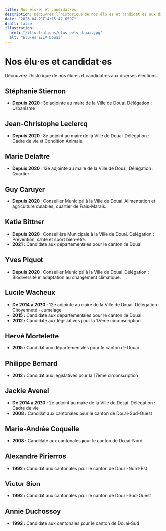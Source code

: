 ```yaml
---
title: Nos élu⋅es et candidat⋅es
description: Découvrez l’historique de nos élu⋅es et candidat⋅es aux divers élections.
date: "2023-04-20T14:15:47.659Z"
draft: false
illustration:
  href: "/illustrations/elus_eelv_douai.jpg"
  alt: "Élu⋅es EÉLV Douai"
---
```


# Nos élu⋅es et candidat⋅es

Découvrez l’historique de nos élu⋅es et candidat⋅es aux diverses élections.

## Stéphanie Stiernon

- **Depuis 2020 :** 3e adjointe au maire de la Ville de Douai. Délégation : Urbanisme

## Jean-Christophe Leclercq

- **Depuis 2020 :** 8e adjoint au maire de la Ville de Douai. Délégation : Cadre de vie et Condition Animale.

## Marie Delattre

- **Depuis 2020 :** 13e adjointe au maire de la Ville de Douai. Délégation : Quartier

## Guy Caruyer

- **Depuis 2020 :** Conseiller Municipal à la Ville de Douai. Alimentation et agriculture durables, quartier de Frais-Marais.

## Katia Bittner

- **Depuis 2020 :** Conseillère Municipale à la Ville de Douai. Délégation : Prévention, santé et sport bien-être.
- **2021 :** Candidate aux départementales pour le canton de Douai

## Yves Piquot

- **Depuis 2020 :** Conseiller Municipal à la Ville de Douai. Délégation : Biodiversité et adaptation au changement climatique.

## Lucile Wacheux

- **De 2014 à 2020 :** 12e adjointe au maire de la Ville de Douai. Délégation : Citoyenneté - Jumelage
- **2015 :** Candidate aux départementales pour le canton de Douai
- **2012 :** Candidate aux législatives pour la 17ème circonscription

## Hervé Mortelette

- **2015 :** Candidat aux départementales pour le canton de Douai

## Philippe Bernard

- **2012 :** Candidat aux législatives pour la 17ème circonscription

## Jackie Avenel

- **De 2014 à 2020 :** 2e adjoint au maire de la Ville de Douai. Délégation : Cadre de vie
- **2008 :** Candidat aux cantonales pour le canton de Douai-Sud-Ouest

## Marie-Andrée Coquelle

- **2008 :** Candidate aux cantonales pour le canton de Douai-Nord

## Alexandre Pirierros

- **1992 :** Candidat aux cantonales pour le canton de Douai-Nord-Est

## Victor Sion

- **1992 :** Candidat aux cantonales pour le canton de Douai-Sud-Ouest

## Annie Duchossoy

- **1992 :** Candidate aux cantonales pour le canton de Douai-Sud
